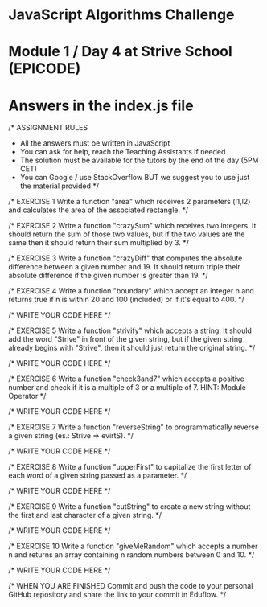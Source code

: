 
# JavaScript Algorithms Challenge

# Module 1 / Day 4 at Strive School (EPICODE)
# Answers in the index.js file

/*
ASSIGNMENT RULES
- All the answers must be written in JavaScript
- You can ask for help, reach the Teaching Assistants if needed
- The solution must be available for the tutors by the end of the day (5PM CET)
- You can Google / use StackOverflow BUT we suggest you to use just the material provided
*/

/* EXERCISE 1
Write a function "area" which receives 2 parameters (l1,l2) and calculates the area of the associated rectangle.
*/

/* EXERCISE 2
Write a function "crazySum" which receives two integers. It should return the sum of those two values, but if the two values are the same then it should return their sum multiplied by 3.
*/

/* EXERCISE 3
Write a function "crazyDiff" that computes the absolute difference between a given number and 19. 
It should return triple their absolute difference if the given number is greater than 19.
*/

/* EXERCISE 4
Write a function "boundary" which accept an integer n and returns true if n is within 20 and 100 (included) or if it's equal to 400.
*/

/* WRITE YOUR CODE HERE */

/* EXERCISE 5
Write a function "strivify" which accepts a string.
It should add the word "Strive" in front of the given string, but if the given string already begins with "Strive", then it should just return the original string.
*/

/* WRITE YOUR CODE HERE */

/* EXERCISE 6
Write a function "check3and7" which accepts a positive number and check if it is a multiple of 3 or a multiple of 7.
HINT: Module Operator
*/

/* WRITE YOUR CODE HERE */

/* EXERCISE 7
Write a function "reverseString" to programmatically reverse a given string (es.: Strive => evirtS).
*/

/* WRITE YOUR CODE HERE */

/* EXERCISE 8
Write a function "upperFirst" to capitalize the first letter of each word of a given string passed as a parameter.
*/

/* WRITE YOUR CODE HERE */

/* EXERCISE 9
Write a function "cutString" to create a new string without the first and last character of a given string.
*/

/* WRITE YOUR CODE HERE */

/* EXERCISE 10
Write a function "giveMeRandom" which accepts a number n and returns an array containing n random numbers between 0 and 10.
*/

/* WRITE YOUR CODE HERE */

/* WHEN YOU ARE FINISHED
Commit and push the code to your personal GitHub repository and share the link to your commit in Eduflow.
*/
